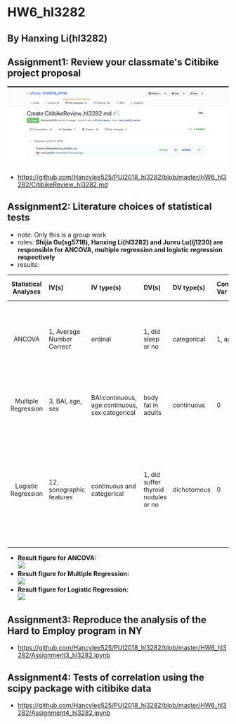 # HW6_hl3282

## By Hanxing Li(hl3282)

## Assignment1: Review your classmate's Citibike project proposal
![](https://github.com/Hancylee525/PUI2018_hl3282/blob/master/HW6_hl3282/create_pull_request.png)
- https://github.com/Hancylee525/PUI2018_hl3282/blob/master/HW6_hl3282/CitibikeReview_hl3282.md

## Assignment2: Literature choices of statistical tests
- note: Only this is a group work
- roles: **Shijia Gu(sg5718), Hanxing Li(hl3282) and Junru Lu(lj1230) are responsible for ANCOVA, multiple regression and logistic regression respectively**
- results:  

| **Statistical Analyses**	|  **IV(s)** |  **IV type(s)** |  **DV(s)**  |  **DV type(s)**  |  **Control Var** | **Control Var type**  | **Question to be answered** | **_H0_** | **alpha** | **link to paper**| 
|:-------------------------:|:-----------------------------------------------------------------------|:----------------|:-------------|:-------------|:------------|:------------- |:------------------|:----:|:-------:|:-------|
| ANCOVA | 1, Average Number Correct | ordinal | 1, did sleep or no | categorical | 1, age | categorical | Does sleep improve memory in early adolescence sample？| Average Number Correct with sleep <= Average Number Correct without sleep | 0.05 | [Sleep Improves Memory: The Effect of Sleep on Long Term Memory in Early Adolescence](https://journals.plos.org/plosone/article?id=10.1371/journal.pone.0042191#s4) |
| Multiple Regression | 3, BAI, age, sex | BAI:continuous, age:continuous, sex:categorical | body fat in adults | continuous | 0 | 0 | Do BAI, age and sex have impact on body fat in adults? | BAI, age and sex have no impact on body fat in adults. | 0.05 | [A Comparison between Multiple Regression Models and CUN-BAE Equation to Predict Body Fat in Adults](https://journals.plos.org/plosone/article?id=10.1371/journal.pone.0122291) |
| Logistic Regression | 12, sonographic features | continuous and categorical | 1, did suffer thyroid nodules or no | dichotomous | 0 | no control variables | Does 12 features help diagnose thyroid nodules | all predictors are not significant | 0.05 | [Logistic regression analysis of conventional ultrasonography, strain elastosonography, and contrast-enhanced ultrasound characteristics for the differentiation of benign and malignant thyroid nodules](https://journals.plos.org/plosone/article?id=10.1371/journal.pone.0188987) |

- **Result figure for ANCOVA:**  
![](https://github.com/LuJunru/PUI2018_lj1230/blob/master/HW6_lj1230/ANCOVA.PNG)
- **Result figure for Multiple Regression:**  
![](https://github.com/LuJunru/PUI2018_lj1230/blob/master/HW6_lj1230/MultipleRegression.PNG)
- **Result figure for Logistic Regression:**  
![](https://github.com/LuJunru/PUI2018_lj1230/blob/master/HW6_lj1230/LogisticRegression.PNG)


## Assignment3: Reproduce the analysis of the Hard to Employ program in NY
- https://github.com/Hancylee525/PUI2018_hl3282/blob/master/HW6_hl3282/Assignment3_hl3282.ipynb

## Assignment4: Tests of correlation using the scipy package with citibike data
- https://github.com/Hancylee525/PUI2018_hl3282/blob/master/HW6_hl3282/Assignment4_hl3282.ipynb
